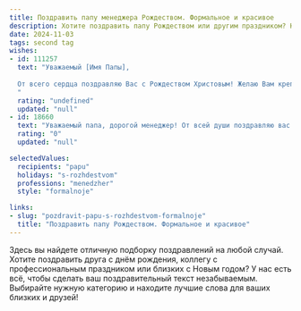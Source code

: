 ```yaml
---
title: Поздравить папу менеджера Рождеством. Формальное и красивое
description: Хотите поздравить папу Рождеством или другим праздником? Наш ИИ создаст незабываемое поздравление, а вы обязательно выделитесь среди других.  
date: 2024-11-03
tags: second tag
wishes:
- id: 111257
  text: "Уважаемый [Имя Папы],
  
  От всего сердца поздравляю Вас с Рождеством Христовым! Желаю Вам крепкого здоровья, семейного благополучия, успехов в Вашей профессиональной деятельности менеджера и всего самого доброго в Новом году. Пусть Рождественская звезда освещает Ваш путь и дарит мир и спокойствие Вашему дому.
  "
  rating: "undefined"
  updated: "null"
- id: 18660
  text: "Уважаемый папа, дорогой менеджер! От всей души поздравляю вас с Рождеством! Пусть этот светлый праздник принесет в ваш дом радость, мир и благополучие. Желаю вам крепкого здоровья, успехов в работе и семейного счастья. Пусть каждый день будет наполнен теплом и любовью, а новый год станет еще одним шагом к воплощению самых заветных мечтаний. С Рождеством Христовым!"
  rating: "0"
  updated: "null"

selectedValues:
  recipients: "papu"
  holidays: "s-rozhdestvom"
  professions: "menedzher"
  style: "formalnoje"

links:
- slug: "pozdravit-papu-s-rozhdestvom-formalnoje"
  title: "Поздравить папу Рождеством. Формальное и красивое"
---
```


Здесь вы найдете отличную подборку поздравлений на любой случай. 
Хотите поздравить друга с днём рождения, коллегу с профессиональным праздником или близких с Новым годом? У нас есть всё, чтобы сделать ваш поздравительный текст незабываемым. Выбирайте нужную категорию и находите лучшие слова для ваших близких и друзей!

